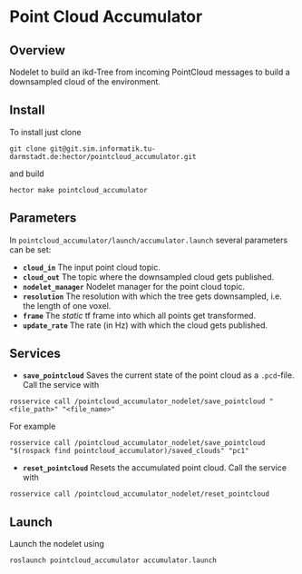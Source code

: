 # Point Cloud Accumulator
## Overview
Nodelet to build an ikd-Tree from incoming PointCloud messages to build a downsampled cloud of the environment.

## Install
To install just clone
```
git clone git@git.sim.informatik.tu-darmstadt.de:hector/pointcloud_accumulator.git
```
and build
```
hector make pointcloud_accumulator
```

## Parameters
In `pointcloud_accumulator/launch/accumulator.launch` several parameters can be set:
* **`cloud_in`** The input point cloud topic.
* **`cloud_out`** The topic where the downsampled cloud gets published.
* **`nodelet_manager`** Nodelet manager for the point cloud topic.
* **`resolution`** The resolution with which the tree gets downsampled, i.e. the length of one voxel.
* **`frame`** The *static* tf frame into which all points get transformed.
* **`update_rate`** The rate (in Hz) with which the cloud gets published.

## Services
* **`save_pointcloud`** Saves the current state of the point cloud as a `.pcd`-file. Call the service with 
```
rosservice call /pointcloud_accumulator_nodelet/save_pointcloud "<file_path>" "<file_name>"
```
For example
```
rosservice call /pointcloud_accumulator_nodelet/save_pointcloud "$(rospack find pointcloud_accumulator)/saved_clouds" "pc1"
```

* **`reset_pointcloud`** Resets the accumulated point cloud. Call the service with 
```
rosservice call /pointcloud_accumulator_nodelet/reset_pointcloud
```

## Launch
Launch the nodelet using

```roslaunch pointcloud_accumulator accumulator.launch```

